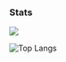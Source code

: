 ### Stats
[Hide]: <> (![Andy's GitHub stats]https://github-readme-stats.vercel.app/api?username=CS-Andy&show_icons=true&theme=nord)

![](https://komarev.com/ghpvc/?username=CS-Andy)

![Top Langs](https://github-readme-stats.vercel.app/api/top-langs/?username=CS-Andy&layout=compact&theme=nord)
